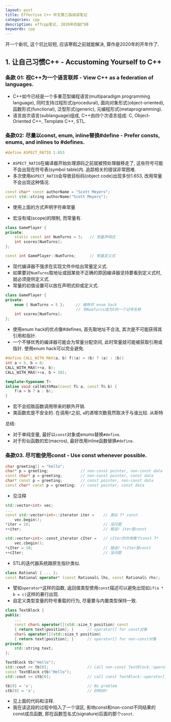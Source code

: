 ```yaml
---
layout: post
title: Effective C++ 中文第三版阅读笔记
categories: cpp
description: effcpp笔记, 2020年的敲门砖
keywords: cpp
---
```


开一个新坑, 这个坑比较短, 应该寒假之前就能解决, 算作是2020年的开年作了.

## 1. 让自己习惯C++ - Accustoming Yourself to C++
### 条款 01: 视C++为一个语言联邦 - View C++ as a federation of languages.
- C++如今已经是一个多重范型编程语言(multiparadigm programming language), 同时支持过程形式(procedural), 面向对象形式(object-oriented), 函数形式(functional), 泛型形式(generic), 元编程形式(metaprogramming).  
- 语言由次语言(sublanguage)组成, C++由四个次语言组成: C, Object-Oriented C++, Template C++, STL.  

### 条款02: 尽量以const, enum, inline替换#define - Prefer consts, enums, and inlines to #defines.
```cpp
#define ASPECT_RATIO 1.653
```
- `ASPECT_RATIO`在编译器开始处理源码之前就被预处理器移走了, 这些符号可能不会出现在符号表(symbol table)内. 追踪相关的错误非常困难.  
- 多次使用`ASPECT_RATIO`会导致目标码(object code)出现多份1.653, 改用常量不会出现这种情况.  

```cpp
const char* const authorName = "Scott Meyers";
const std::string authorName("Scott Meyers");
```
- 使用上面的方式声明字符串常量

- 宏没有域(scope)的限制, 而常量有.   

```cpp
class GamePlayer {
private:
    static const int NumTurns = 5;   // 常量声明式
    int scores[NumTurns];
};

const int GamePlayer::NumTurns;      // 常量定义式
```
- 现代编译器不强求在实现文件中给出常量定义式.  
- 如果要对`NumTurns`取地址或因某些不正确的原因编译器坚持要看到定义式时, 就必须提供定义式.  
- 常量的初值设置可以放在声明式抑或定义式.  


```cpp
class GamePlayer {
private:
    enum { NumTurns = 5 };     // 被称作 enum hack
                               // 令NumTurns成为5的一个记号名称
    int scores[NumTurns];
};
```
- 使用enum hack的优点像#defines, 首先取地址不合法, 其次是不可能获得其引用和指针. 
- 一个不够优秀的编译器可能会为常量分配空间, 此时常量就可能被获取引用或指针. 使用enum hack可以完全避免.  

```cpp
#define CALL_WITH_MAX(a, b) f((a) > (b) ? (a) : (b))
int a = 5, b = 0;
CALL_WITH_MAX(++a, b);
CALL_WITH_MAX(++a, b + 10);

template<typename T>
inline void callWithMax(const T& a, const T& b) {
    f(a > b ? a : b);
}
```
- 宏不会招致函数调用带来的额外开销.  
- 类函数宏是不安全的. 在调用`f`之前, `a`的递增次数竟然取决于与谁比较.   从斯特

总结:
- 对于单纯变量, 最好以`const`对象或enums替换`#define`. 
- 对于形似函数的宏(macros), 最好改用inline函数替换`#define`. 

### 条款03. 尽可能使用const - Use const whenever possible. 
```cpp
char greeting[] = "hello";
char* p = greeting;              // non-const pointer, non-const data
const char* p = greeting;        // non-const pointer, const data
char* const p = greeting;        // const pointer, non-const data
const char* const p = greeting;  // const pointer, const data
```
- 见注释  

```cpp
std::vector<int> vec;
...
const std::vector<int>::iterator iter =    // 类似 T* const
    vec.begin();
*iter = 10;                                // 没问题
++iter;                                    // 错误! iter是const

std::vector<int>::const_iterator cIter =   // cIter的作用像个const T*
    vec.cbegin();
*cIter = 10;                               // 错误! *cIter是const
++cIter;                                   // 没问题
```
- STL的迭代器系统跟原生指针类似.  


```cpp
class Rational { ... };
const Rational operator* (const Rational& lhs, const Rational& rhs);
```
- 譬如`operator*`这样的函数, 返回值类型使用`const`描述可以避免出现如`if(a * b = c)`这样的暴行出现. 
- 自定义类型变量的符号重载的行为, 尽量要与内置类型保持一致.  


```cpp
class TextBlock {
public:
    ...
    const char& operator[](std::size_t position) const
    { return text[position]; }      // operator[] for const对象
    char& operator[](std::size_t position)
    { return text[position]; }      // operator[] for non-const对象
private:
    std::string text;
};

TextBlock tb("Hello");
std::cout << tb[0];                 // call non-const TextBlock::operator[]
const TextBlock ctb("Hello");
std::cout << ctb[0];                // call const TextBlock::operator[]

tb[0] = 'x';                        // No problem
ctb[0] = 'x';                       // ERROR!
```
- 见上面的代码和注释.
- 我在读这段的过程中陷入了一个误区, 影响const和non-const不同结果的const成员函数, 即在函数签名式(signature)后面的那个`const`.  


